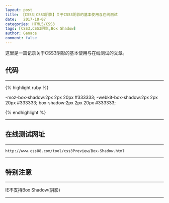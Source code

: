 ```yaml
---
layout: post
title: 【CSS3|CSS3阴影】关于CSS3阴影的基本使用与在线测试
date:   2017-10-07
categories: HTML5/CSS3
tags: [CSS3,CSS3阴影,Box Shadow]
author: Ganace
comment: false
---
```


这里是一篇记录关于CSS3阴影的基本使用与在线测试的文章。


## 代码

---

{% highlight ruby %}

-moz-box-shadow:2px 2px 20px #333333; <!-- Firefox -->
-webkit-box-shadow:2px 2px 20px #333333; <!-- webkit内核的Safari和Chrome -->
box-shadow:2px 2px 20px #333333; <!-- Opera -->
<!-- box-shadow:阴影水平偏移值(可取正负值);阴影垂直偏移值(可取正负值);阴影模糊值;阴影颜色; -->
{% endhighlight %}

---

## 在线测试网址

---

`http://www.css88.com/tool/css3Preview/Box-Shadow.html`

---

## 特别注意

---

IE不支持Box Shadow(阴影)

---
